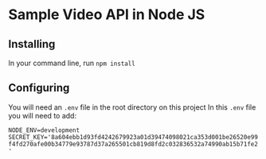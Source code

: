 # Sample Video API in Node JS

## Installing
In your command line, run
`npm install`

## Configuring
You will need an `.env` file in the root directory on this project
In this `.env` file you will need to add:

`NODE_ENV=development
SECRET_KEY='8a604ebb1d93fd4242679923a01d39474098021ca353d001be26520e99f4fd270afe00b34779e93787d37a265501cb819d8fd2c032836532a74990ab15b71fe2'`
